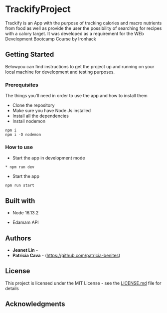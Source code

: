 # TrackifyProject

Trackify is an App with the purpose of tracking calories and macro nutrients from food as well as provide the user the possibility of searching for recipes with a calory target.
It was developed as a requirement for the WEb Development Bootcamp Course by Ironhack

## Getting Started

Belowyou can find instructions to get the project up and running on your local machine for development and testing purposes.

### Prerequisites

The things you'll need in order to use the app and how to install them


* Clone the repository
* Make sure you have Node Js installed
* Install all the dependencies
* Install nodemon
```
npm i
npm i -D nodemon
```


### How to use
* Start the app in development mode
```
* npm run dev 
```
* Start the app
```
npm run start 
```

## Built with

* Node 16.13.2

* Edamam API

## Authors

* **Jeanet Lin** - 
* **Patricia Cava** - (https://github.com/patricia-benites)

## License

This project is licensed under the MIT License - see the [LICENSE.md](LICENSE.md) file for details

## Acknowledgments


